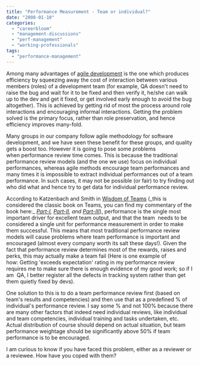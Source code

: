 ```yaml
---
title: "Performance Measurement - Team or individual?"
date: "2008-01-10"
categories: 
  - "careerbloom"
  - "management-discussions"
  - "perf-management"
  - "working-professionals"
tags: 
  - "performance-management"
---
```


Among many advantages of [agile development](http://en.wikipedia.org/wiki/Agile_software_development "http://en.wikipedia.org/wiki/Agile_software_development") is the one which produces efficiency by squeezing away the cost of interaction between various members (roles) of a development team (for example, QA doesn't need to raise the bug and wait for it to be fixed and then verify it, he/she can walk up to the dev and get it fixed, or get involved early enough to avoid the bug altogether). This is achieved by getting rid of most the process around role interactions and encouraging informal interactions. Getting the problem solved is the primary focus, rather than role preservation, and hence efficiency improves many-fold.

Many groups in our company follow agile methodology for software development, and we have seen these benefit for these groups, and quality gets a boost too. However it is going to pose some problems when performance review time comes. This is because the traditional performance review models (and the one we use) focus on individual performances, whereas agile methods encourage team performances and many times it is impossible to extract individual performances out of a team performance. In such cases, it may not be possible (or fair) to try finding out who did what and hence try to get data for individual performance review.

According to Katzenbach and Smith in [Wisdom of Teams](http://www.amazon.com/Wisdom-Teams-Creating-High-Performance-Organization/dp/0887306764 "http://www.amazon.com/Wisdom-Teams-Creating-High-Performance-Organization/dp/0887306764") (_this is considered the classic book on Teams, you can find my commentary of the book here:_ [_Part-I_](http://mrityunjaykumar.wordpress.com/2007/10/28/reading-and-thoughts-on-world-class-teams-i/ "http://mrityunjaykumar.wordpress.com/2007/10/28/reading-and-thoughts-on-world-class-teams-i/")_,_ [_Part-II_](http://mrityunjaykumar.wordpress.com/2007/10/28/reading-and-thoughts-on-world-class-teams-ii/ "http://mrityunjaykumar.wordpress.com/2007/10/28/reading-and-thoughts-on-world-class-teams-ii/")_, and_ [_Part-III_](http://mrityunjaykumar.wordpress.com/2007/10/28/reading-and-thoughts-on-world-class-teams-iii/ "http://mrityunjaykumar.wordpress.com/2007/10/28/reading-and-thoughts-on-world-class-teams-iii/")), performance is the single most important driver for excellent team output, and that the team  needs to be considered a single unit for performance measurement in order to make them successful. This means that most traditional performance review models will cause problems where team performance is important and encouraged (almost every company worth its salt these days!). Given the fact that performance review determines most of the rewards, raises and perks, this may actually make a team fail (Here is one example of how: Getting 'exceeds expectation' rating in my performance review requires me to make sure there is enough evidence of my good work; so if I  am  QA, I better register all the defects in tracking system rather than get them quietly fixed by devs).

One solution to this is to do a team performance review first (based on team's results and competencies) and then use that as a predefined % of individual's performance review. I say some % and not 100% because there are many other factors that indeed need individual reviews, like individual and team competencies, individual training and tasks undertaken, etc. Actual distribution of course should depend on actual situation, but team performance weightage should be significantly above 50% if team performance is to be encouraged.

I am curious to know if you have faced this problem, either as a reviewer or a reviewee. How have you coped with them?
